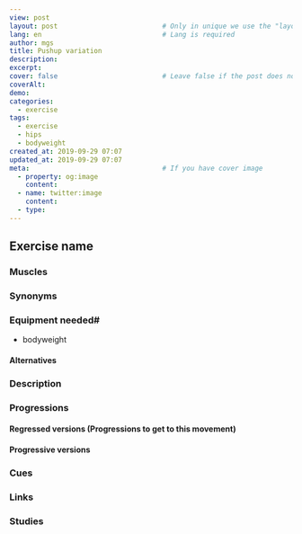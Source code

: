 ```yaml
---
view: post
layout: post                          # Only in unique we use the "layout: post"
lang: en                              # Lang is required
author: mgs
title: Pushup variation
description: 
excerpt: 
cover: false                          # Leave false if the post does not have cover image, if there is set to true
coverAlt: 
demo: 
categories:
  - exercise
tags: 
  - exercise
  - hips
  - bodyweight
created_at: 2019-09-29 07:07
updated_at: 2019-09-29 07:07
meta:                                 # If you have cover image
  - property: og:image
    content:  
  - name: twitter:image
    content: 
  - type:  
---
```

## Exercise name
### Muscles
### Synonyms
### Equipment needed#
- bodyweight
#### Alternatives
### Description
### Progressions
#### Regressed versions (Progressions to get to this movement)
#### Progressive versions
### Cues
### Links
### Studies